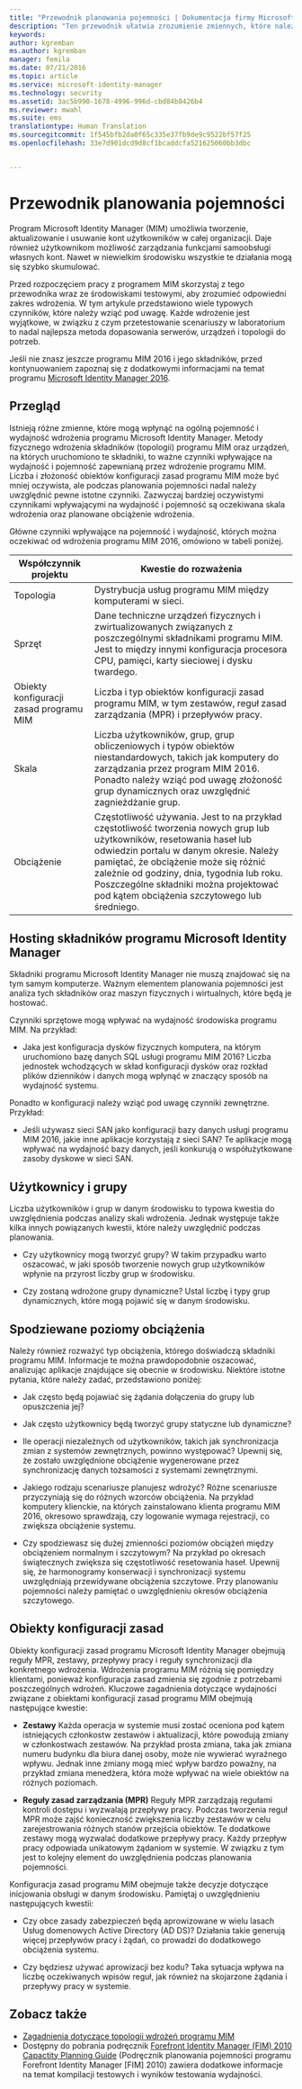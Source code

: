 ```yaml
---
title: "Przewodnik planowania pojemności | Dokumentacja firmy Microsoft"
description: "Ten przewodnik ułatwia zrozumienie zmiennych, które należy wziąć pod uwagę przed wdrożeniem programu MIM 2016, w tym poziomów obciążeń i decyzji dotyczących zasad."
keywords: 
author: kgremban
ms.author: kgremban
manager: femila
ms.date: 07/21/2016
ms.topic: article
ms.service: microsoft-identity-manager
ms.technology: security
ms.assetid: 3ac5b990-1678-4996-996d-cbd84b8426b4
ms.reviewer: mwahl
ms.suite: ems
translationtype: Human Translation
ms.sourcegitcommit: 1f545bfb2da0f65c335e37fb9de9c9522bf57f25
ms.openlocfilehash: 33e7d901dcd9d8cf1bcaddcfa521625060bb3dbc


---
```


# <a name="capacity-planning-guide"></a>Przewodnik planowania pojemności

Program Microsoft Identity Manager (MIM) umożliwia tworzenie, aktualizowanie i usuwanie kont użytkowników w całej organizacji. Daje również użytkownikom możliwość zarządzania funkcjami samoobsługi własnych kont. Nawet w niewielkim środowisku wszystkie te działania mogą się szybko skumulować.

Przed rozpoczęciem pracy z programem MIM skorzystaj z tego przewodnika wraz ze środowiskami testowymi, aby zrozumieć odpowiedni zakres wdrożenia. W tym artykule przedstawiono wiele typowych czynników, które należy wziąć pod uwagę. Każde wdrożenie jest wyjątkowe, w związku z czym przetestowanie scenariuszy w laboratorium to nadal najlepsza metoda dopasowania serwerów, urządzeń i topologii do potrzeb.

Jeśli nie znasz jeszcze programu MIM 2016 i jego składników, przed kontynuowaniem zapoznaj się z dodatkowymi informacjami na temat programu [Microsoft Identity Manager 2016](/microsoft-identity-manager/understand-explore/microsoft-identity-manager-2016).

## <a name="overview"></a>Przegląd
Istnieją różne zmienne, które mogą wpłynąć na ogólną pojemność i wydajność wdrożenia programu Microsoft Identity Manager. Metody fizycznego wdrożenia składników (topologii) programu MIM oraz urządzeń, na których uruchomiono te składniki, to ważne czynniki wpływające na wydajność i pojemność zapewnianą przez wdrożenie programu MIM. Liczba i złożoność obiektów konfiguracji zasad programu MIM może być mniej oczywista, ale podczas planowania pojemności nadal należy uwzględnić pewne istotne czynniki. Zazwyczaj bardziej oczywistymi czynnikami wpływającymi na wydajność i pojemność są oczekiwana skala wdrożenia oraz planowane obciążenie wdrożenia.

Główne czynniki wpływające na pojemność i wydajność, których można oczekiwać od wdrożenia programu MIM 2016, omówiono w tabeli poniżej.

| Współczynnik projektu | Kwestie do rozważenia |
| ------------- | -------------- |
| Topologia | Dystrybucja usług programu MIM między komputerami w sieci. |
| Sprzęt | Dane techniczne urządzeń fizycznych i zwirtualizowanych związanych z poszczególnymi składnikami programu MIM. Jest to między innymi konfiguracja procesora CPU, pamięci, karty sieciowej i dysku twardego. |
| Obiekty konfiguracji zasad programu MIM | Liczba i typ obiektów konfiguracji zasad programu MIM, w tym zestawów, reguł zasad zarządzania (MPR) i przepływów pracy. |
| Skala | Liczba użytkowników, grup, grup obliczeniowych i typów obiektów niestandardowych, takich jak komputery do zarządzania przez program MIM 2016. Ponadto należy wziąć pod uwagę złożoność grup dynamicznych oraz uwzględnić zagnieżdżanie grup. |
| Obciążenie | Częstotliwość używania. Jest to na przykład częstotliwość tworzenia nowych grup lub użytkowników, resetowania haseł lub odwiedzin portalu w danym okresie. Należy pamiętać, że obciążenie może się różnić zależnie od godziny, dnia, tygodnia lub roku. Poszczególne składniki można projektować pod kątem obciążenia szczytowego lub średniego. |


## <a name="hosting-microsoft-identity-manager-components"></a>Hosting składników programu Microsoft Identity Manager

Składniki programu Microsoft Identity Manager nie muszą znajdować się na tym samym komputerze. Ważnym elementem planowania pojemności jest analiza tych składników oraz maszyn fizycznych i wirtualnych, które będą je hostować.

Czynniki sprzętowe mogą wpływać na wydajność środowiska programu MIM. Na przykład:
- Jaka jest konfiguracja dysków fizycznych komputera, na którym uruchomiono bazę danych SQL usługi programu MIM 2016? Liczba jednostek wchodzących w skład konfiguracji dysków oraz rozkład plików dzienników i danych mogą wpłynąć w znaczący sposób na wydajność systemu.

Ponadto w konfiguracji należy wziąć pod uwagę czynniki zewnętrzne. Przykład:
- Jeśli używasz sieci SAN jako konfiguracji bazy danych usługi programu MIM 2016, jakie inne aplikacje korzystają z sieci SAN? Te aplikacje mogą wpływać na wydajność bazy danych, jeśli konkurują o współużytkowane zasoby dyskowe w sieci SAN.


## <a name="users-and-groups"></a>Użytkownicy i grupy
Liczba użytkowników i grup w danym środowisku to typowa kwestia do uwzględnienia podczas analizy skali wdrożenia. Jednak występuje także kilka innych powiązanych kwestii, które należy uwzględnić podczas planowania.

- Czy użytkownicy mogą tworzyć grupy? W takim przypadku warto oszacować, w jaki sposób tworzenie nowych grup użytkowników wpłynie na przyrost liczby grup w środowisku.

- Czy zostaną wdrożone grupy dynamiczne? Ustal liczbę i typy grup dynamicznych, które mogą pojawić się w danym środowisku.


## <a name="expected-load-levels"></a>Spodziewane poziomy obciążenia
Należy również rozważyć typ obciążenia, którego doświadczą składniki programu MIM. Informacje te można prawdopodobnie oszacować, analizując aplikacje znajdujące się obecnie w środowisku. Niektóre istotne pytania, które należy zadać, przedstawiono poniżej:

- Jak często będą pojawiać się żądania dołączenia do grupy lub opuszczenia jej?

- Jak często użytkownicy będą tworzyć grupy statyczne lub dynamiczne?

- Ile operacji niezależnych od użytkowników, takich jak synchronizacja zmian z systemów zewnętrznych, powinno występować? Upewnij się, że zostało uwzględnione obciążenie wygenerowane przez synchronizację danych tożsamości z systemami zewnętrznymi.

- Jakiego rodzaju scenariusze planujesz wdrożyć? Różne scenariusze przyczyniają się do różnych wzorców obciążenia. Na przykład komputery klienckie, na których zainstalowano klienta programu MIM 2016, okresowo sprawdzają, czy logowanie wymaga rejestracji, co zwiększa obciążenie systemu.

- Czy spodziewasz się dużej zmienności poziomów obciążeń między obciążeniem normalnym i szczytowym? Na przykład po okresach świątecznych zwiększa się częstotliwość resetowania haseł. Upewnij się, że harmonogramy konserwacji i synchronizacji systemu uwzględniają przewidywane obciążenia szczytowe. Przy planowaniu pojemności należy pamiętać o uwzględnieniu okresów obciążenia szczytowego.


## <a name="policy-configuration-objects"></a>Obiekty konfiguracji zasad

Obiekty konfiguracji zasad programu Microsoft Identity Manager obejmują reguły MPR, zestawy, przepływy pracy i reguły synchronizacji dla konkretnego wdrożenia. Wdrożenia programu MIM różnią się pomiędzy klientami, ponieważ konfiguracja zasad zmienia się zgodnie z potrzebami poszczególnych wdrożeń. Kluczowe zagadnienia dotyczące wydajności związane z obiektami konfiguracji zasad programu MIM obejmują następujące kwestie:

- **Zestawy** Każda operacja w systemie musi zostać oceniona pod kątem istniejących członkostw zestawów i aktualizacji, które powodują zmiany w członkostwach zestawów. Na przykład prosta zmiana, taka jak zmiana numeru budynku dla biura danej osoby, może nie wywierać wyraźnego wpływu. Jednak inne zmiany mogą mieć wpływ bardzo poważny, na przykład zmiana menedżera, która może wpływać na wiele obiektów na różnych poziomach.

- **Reguły zasad zarządzania (MPR)** Reguły MPR zarządzają regułami kontroli dostępu i wyzwalają przepływy pracy. Podczas tworzenia reguł MPR może zajść konieczność zwiększenia liczby zestawów w celu zarejestrowania różnych stanów przejścia obiektów. Te dodatkowe zestawy mogą wyzwalać dodatkowe przepływy pracy. Każdy przepływ pracy odpowiada unikatowym żądaniom w systemie. W związku z tym jest to kolejny element do uwzględnienia podczas planowania pojemności.

Konfiguracja zasad programu MIM obejmuje także decyzje dotyczące inicjowania obsługi w danym środowisku. Pamiętaj o uwzględnieniu następujących kwestii:

- Czy obce zasady zabezpieczeń będą aprowizowane w wielu lasach Usług domenowych Active Directory (AD DS)? Działania takie generują więcej przepływów pracy i żądań, co prowadzi do dodatkowego obciążenia systemu.

- Czy będziesz używać aprowizacji bez kodu? Taka sytuacja wpływa na liczbę oczekiwanych wpisów reguł, jak również na skojarzone żądania i przepływy pracy w systemie.


## <a name="see-also"></a>Zobacz także
- [Zagadnienia dotyczące topologii wdrożeń programu MIM](topology-considerations.md)
- Dostępny do pobrania podręcznik [Forefront Identity Manager (FIM) 2010 Capactity Planning Guide](http://go.microsoft.com/fwlink/?LinkId=200180) (Podręcznik planowania pojemności programu Forefront Identity Manager [FIM] 2010) zawiera dodatkowe informacje na temat kompilacji testowych i wyników testowania wydajności.



<!--HONumber=Nov16_HO2-->


